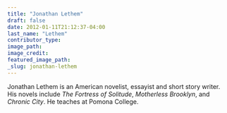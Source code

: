 ```yaml
---
title: "Jonathan Lethem"
draft: false
date: 2012-01-11T21:12:37-04:00
last_name: "Lethem"
contributor_type:
image_path:
image_credit:
featured_image_path:
_slug: jonathan-lethem
---
```


Jonathan Lethem is an American novelist, essayist and short story writer. His novels include _The Fortress of Solitude_, _Motherless Brooklyn_, and _Chronic City_. He teaches at Pomona College. 

